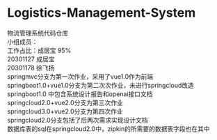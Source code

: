 # Logistics-Management-System
物流管理系统代码仓库  
小组成员：  
工作占比：成居宝 95%  
20301127 成居宝  
20301178 徐飞扬  
springmvc分支为第一次作业，采用了vue1.0作为前端   
springboot1.0+vue1.0分支为第二次次作业，未进行springcloud改造  
springboot1.0 中包含系统设计报告和openai接口文档  
springcloud2.0+vue2.0分支为第三次作业  
springcloud3.0+vue2.0分支为第四次作业  
springcloud2.0分支包括了后两次需求实现设计文档  
数据库表的sql在springcloud2.0中，zipkin的所需要的数据表字段也在其中
